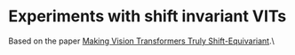 # Experiments with shift invariant VITs
Based on the paper [Making Vision Transformers Truly Shift-Equivariant](https://arxiv.org/abs/2305.16316).\